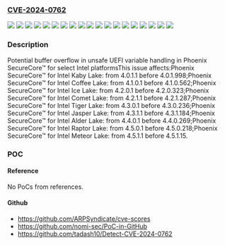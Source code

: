 ### [CVE-2024-0762](https://cve.mitre.org/cgi-bin/cvename.cgi?name=CVE-2024-0762)
![](https://img.shields.io/static/v1?label=Product&message=SecureCore%E2%84%A2%20for%20Intel%20Alder%20Lake&color=blue)
![](https://img.shields.io/static/v1?label=Product&message=SecureCore%E2%84%A2%20for%20Intel%20Coffee%20Lake&color=blue)
![](https://img.shields.io/static/v1?label=Product&message=SecureCore%E2%84%A2%20for%20Intel%20Comet%20Lake&color=blue)
![](https://img.shields.io/static/v1?label=Product&message=SecureCore%E2%84%A2%20for%20Intel%20Ice%20Lake&color=blue)
![](https://img.shields.io/static/v1?label=Product&message=SecureCore%E2%84%A2%20for%20Intel%20Jasper%20Lake&color=blue)
![](https://img.shields.io/static/v1?label=Product&message=SecureCore%E2%84%A2%20for%20Intel%20Kaby%20Lake&color=blue)
![](https://img.shields.io/static/v1?label=Product&message=SecureCore%E2%84%A2%20for%20Intel%20Meteor%20Lake&color=blue)
![](https://img.shields.io/static/v1?label=Product&message=SecureCore%E2%84%A2%20for%20Intel%20Raptor%20Lake&color=blue)
![](https://img.shields.io/static/v1?label=Product&message=SecureCore%E2%84%A2%20for%20Intel%20Tiger%20Lake&color=blue)
![](https://img.shields.io/static/v1?label=Version&message=4.0.1.1%3C%204.0.1.998%20&color=brighgreen)
![](https://img.shields.io/static/v1?label=Version&message=4.1.0.1%3C%204.1.0.562%20&color=brighgreen)
![](https://img.shields.io/static/v1?label=Version&message=4.2.0.1%3C%204.2.0.323%20&color=brighgreen)
![](https://img.shields.io/static/v1?label=Version&message=4.2.1.1%3C%204.2.1.287%20&color=brighgreen)
![](https://img.shields.io/static/v1?label=Version&message=4.3.0.1%3C%204.3.0.236%20&color=brighgreen)
![](https://img.shields.io/static/v1?label=Version&message=4.3.1.1%3C%204.3.1.184%20&color=brighgreen)
![](https://img.shields.io/static/v1?label=Version&message=4.4.0.1%3C%204.4.0.269%20&color=brighgreen)
![](https://img.shields.io/static/v1?label=Version&message=4.5.0.1%3C%204.5.0.218%20&color=brighgreen)
![](https://img.shields.io/static/v1?label=Version&message=4.5.1.1%3C%204.5.1.15%20&color=brighgreen)
![](https://img.shields.io/static/v1?label=Vulnerability&message=n%2Fa&color=brighgreen)

### Description

Potential buffer overflow in unsafe UEFI variable handling in Phoenix SecureCore™ for select Intel platformsThis issue affects:Phoenix SecureCore™ for Intel Kaby Lake: from 4.0.1.1 before 4.0.1.998;Phoenix SecureCore™ for Intel Coffee Lake: from 4.1.0.1 before 4.1.0.562;Phoenix SecureCore™ for Intel Ice Lake: from 4.2.0.1 before 4.2.0.323;Phoenix SecureCore™ for Intel Comet Lake: from 4.2.1.1 before 4.2.1.287;Phoenix SecureCore™ for Intel Tiger Lake: from 4.3.0.1 before 4.3.0.236;Phoenix SecureCore™ for Intel Jasper Lake: from 4.3.1.1 before 4.3.1.184;Phoenix SecureCore™ for Intel Alder Lake: from 4.4.0.1 before 4.4.0.269;Phoenix SecureCore™ for Intel Raptor Lake: from 4.5.0.1 before 4.5.0.218;Phoenix SecureCore™ for Intel Meteor Lake: from 4.5.1.1 before 4.5.1.15.

### POC

#### Reference
No PoCs from references.

#### Github
- https://github.com/ARPSyndicate/cve-scores
- https://github.com/nomi-sec/PoC-in-GitHub
- https://github.com/tadash10/Detect-CVE-2024-0762

